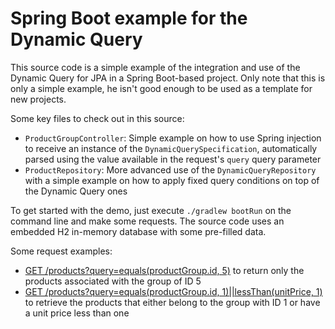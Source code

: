 # Spring Boot example for the Dynamic Query

This source code is a simple example of the integration and use of the Dynamic Query for JPA in a Spring Boot-based
project. Only note that this is only a simple example, he isn't good enough to be used as a template for new projects.

Some key files to check out in this source:
- `ProductGroupController`: Simple example on how to use Spring injection to receive an instance of the 
  `DynamicQuerySpecification`, automatically parsed using the value available in the request's `query` query parameter
- `ProductRepository`: More advanced use of the `DynamicQueryRepository` with a simple example on how to apply
  fixed query conditions on top of the Dynamic Query ones

To get started with the demo, just execute `./gradlew bootRun` on the command line and make some requests. The source
code uses an embedded H2 in-memory database with some pre-filled data.

Some request examples:

- [GET /products?query=equals(productGroup.id, 5)](http://localhost:8080/products?query=equals%28productGroup.id%2C%205%29) 
  to return only the products associated with the group of ID 5
- [GET /products?query=equals(productGroup.id, 1)||lessThan(unitPrice, 1)](http://localhost:8080/products?query=equals%28productGroup.id%2C%201%29%7C%7ClessThan%28unitPrice%2C%201%29) 
  to retrieve the products that either belong to the group with ID 1 or have a unit price less than one

